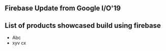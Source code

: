 ## Firebase Update from Google I/O'19

## List of products showcased build using firebase
* Abc
* xyv  cx 
